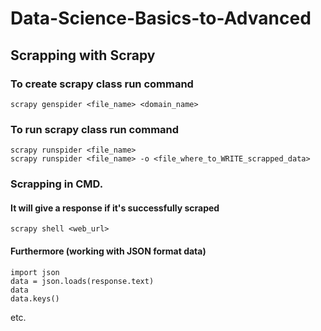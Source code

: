 # Data-Science-Basics-to-Advanced

## Scrapping with Scrapy
### To create scrapy class run command 
```
scrapy genspider <file_name> <domain_name>
```
### To run scrapy class run command 
```
scrapy runspider <file_name>
scrapy runspider <file_name> -o <file_where_to_WRITE_scrapped_data>
```

### Scrapping in CMD. 
#### It will give a response if it's successfully scraped
```
scrapy shell <web_url>
```
#### Furthermore (working with JSON format data)
```
import json
data = json.loads(response.text)
data
data.keys()
```
etc.
